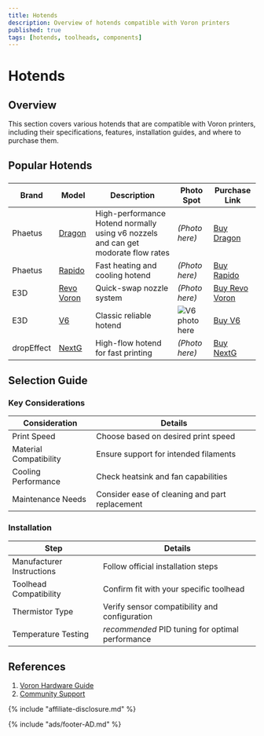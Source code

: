 ```yaml
---
title: Hotends
description: Overview of hotends compatible with Voron printers
published: true
tags: [hotends, toolheads, components]
---
```


# Hotends

## Overview
This section covers various hotends that are compatible with Voron printers, including their specifications, features, installation guides, and where to purchase them.

## Popular Hotends

### 

| Brand     | Model                       | Description                                    | Photo Spot     | Purchase Link                                |
|-- | --------------------------- | ---------------------------------------------- | -------------- | -------------------------------------------- |
|Phaetus| [Dragon](phaetus-dragon.md) | High-performance Hotend normally using v6 nozzels and can get modorate flow rates | *(Photo here)* | [Buy Dragon ](https://www.phaetus.com/dragon) |
|Phaetus| [Rapido](phaetus-rapido.md) | Fast heating and cooling hotend                | *(Photo here)* | [Buy Rapido ](https://s.click.aliexpress.com/e/_oEt9BS5) |
| E3D | [Revo Voron](e3d-revo-voron.md) | Quick-swap nozzle system | *(Photo here)* | [Buy Revo Voron ](https://e3d-online.com/revo) |
| E3D | [V6](e3d-v6.md)                 | Classic reliable hotend  | ![*V6 photo here*](photo-v6.jpg) | [Buy V6 ](https://s.click.aliexpress.com/e/_omkZXJR)           |
|dropEffect| [NextG](dropeffect-nextg.md) | High-flow hotend for fast printing | *(Photo here)* | [Buy NextG](https://www.dropeffect.com/nextg) |

## Selection Guide

### Key Considerations

| Consideration          | Details                                        |
| ---------------------- | ---------------------------------------------- |
| Print Speed            | Choose based on desired print speed            |
| Material Compatibility | Ensure support for intended filaments          |
| Cooling Performance    | Check heatsink and fan capabilities            |
| Maintenance Needs      | Consider ease of cleaning and part replacement |

### Installation

| Step                      | Details                                 |
| ------------------------- | --------------------------------------- |
| Manufacturer Instructions | Follow official installation steps      |
| Toolhead Compatibility    | Confirm fit with your specific toolhead |
| Thermistor Type           | Verify sensor compatibility and configuration |
| Temperature Testing       | *recommended* PID tuning for optimal performance |

## References

1. [Voron Hardware Guide](https://docs.vorondesign.com/hardware.html)
2. [Community Support](https://discord.gg/voron)

{% include "affiliate-disclosure.md" %}

{% include "ads/footer-AD.md" %}
